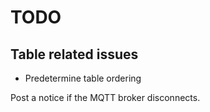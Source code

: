 # TODO

## Table related issues

- Predetermine table ordering

Post a notice if the MQTT broker disconnects.
